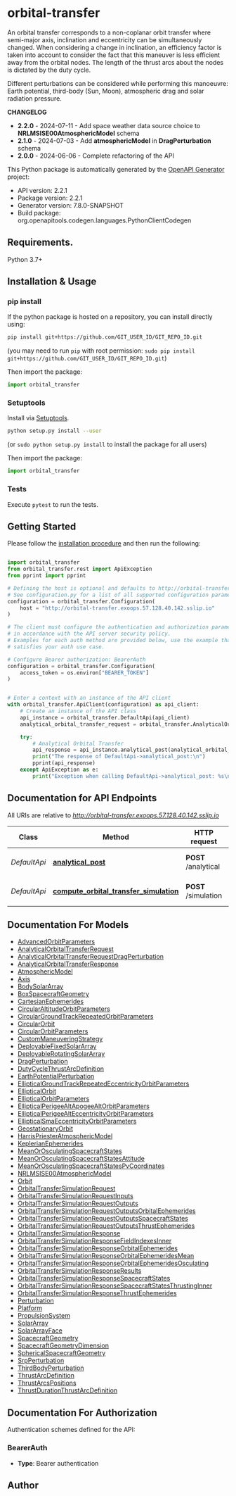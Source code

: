 # orbital-transfer
An orbital transfer corresponds to a non-coplanar orbit transfer where semi-major axis, inclination and eccentricity can be simultaneously changed. 
When considering a change in inclination, an efficiency factor is taken into account to consider the fact that this maneuver is 
less efficient away from the orbital nodes. The length of the thrust arcs about the nodes is dictated by the duty cycle. 

Different perturbations can be considered while performing this manoeuvre: Earth potential, third-body (Sun, Moon), atmospheric drag 
and solar radiation pressure. 

<b>CHANGELOG</b>
<ul>
  <li><b>2.2.0</b> - 2024-07-11 - Add space weather data source choice to <b>NRLMSISE00AtmosphericModel</b> schema</li>
  <li><b>2.1.0</b> - 2024-07-03 - Add <b>atmosphericModel</b> in <b>DragPerturbation</b> schema</li>
  <li><b>2.0.0</b> - 2024-06-06 - Complete refactoring of the API</li>
</ul>


This Python package is automatically generated by the [OpenAPI Generator](https://openapi-generator.tech) project:

- API version: 2.2.1
- Package version: 2.2.1
- Generator version: 7.8.0-SNAPSHOT
- Build package: org.openapitools.codegen.languages.PythonClientCodegen

## Requirements.

Python 3.7+

## Installation & Usage
### pip install

If the python package is hosted on a repository, you can install directly using:

```sh
pip install git+https://github.com/GIT_USER_ID/GIT_REPO_ID.git
```
(you may need to run `pip` with root permission: `sudo pip install git+https://github.com/GIT_USER_ID/GIT_REPO_ID.git`)

Then import the package:
```python
import orbital_transfer
```

### Setuptools

Install via [Setuptools](http://pypi.python.org/pypi/setuptools).

```sh
python setup.py install --user
```
(or `sudo python setup.py install` to install the package for all users)

Then import the package:
```python
import orbital_transfer
```

### Tests

Execute `pytest` to run the tests.

## Getting Started

Please follow the [installation procedure](#installation--usage) and then run the following:

```python

import orbital_transfer
from orbital_transfer.rest import ApiException
from pprint import pprint

# Defining the host is optional and defaults to http://orbital-transfer.exoops.57.128.40.142.sslip.io
# See configuration.py for a list of all supported configuration parameters.
configuration = orbital_transfer.Configuration(
    host = "http://orbital-transfer.exoops.57.128.40.142.sslip.io"
)

# The client must configure the authentication and authorization parameters
# in accordance with the API server security policy.
# Examples for each auth method are provided below, use the example that
# satisfies your auth use case.

# Configure Bearer authorization: BearerAuth
configuration = orbital_transfer.Configuration(
    access_token = os.environ["BEARER_TOKEN"]
)


# Enter a context with an instance of the API client
with orbital_transfer.ApiClient(configuration) as api_client:
    # Create an instance of the API class
    api_instance = orbital_transfer.DefaultApi(api_client)
    analytical_orbital_transfer_request = orbital_transfer.AnalyticalOrbitalTransferRequest() # AnalyticalOrbitalTransferRequest | 

    try:
        # Analytical Orbital Transfer
        api_response = api_instance.analytical_post(analytical_orbital_transfer_request)
        print("The response of DefaultApi->analytical_post:\n")
        pprint(api_response)
    except ApiException as e:
        print("Exception when calling DefaultApi->analytical_post: %s\n" % e)

```

## Documentation for API Endpoints

All URIs are relative to *http://orbital-transfer.exoops.57.128.40.142.sslip.io*

Class | Method | HTTP request | Description
------------ | ------------- | ------------- | -------------
*DefaultApi* | [**analytical_post**](docs/DefaultApi.md#analytical_post) | **POST** /analytical | Analytical Orbital Transfer
*DefaultApi* | [**compute_orbital_transfer_simulation**](docs/DefaultApi.md#compute_orbital_transfer_simulation) | **POST** /simulation | Orbital transfer simulation


## Documentation For Models

 - [AdvancedOrbitParameters](docs/AdvancedOrbitParameters.md)
 - [AnalyticalOrbitalTransferRequest](docs/AnalyticalOrbitalTransferRequest.md)
 - [AnalyticalOrbitalTransferRequestDragPerturbation](docs/AnalyticalOrbitalTransferRequestDragPerturbation.md)
 - [AnalyticalOrbitalTransferResponse](docs/AnalyticalOrbitalTransferResponse.md)
 - [AtmosphericModel](docs/AtmosphericModel.md)
 - [Axis](docs/Axis.md)
 - [BodySolarArray](docs/BodySolarArray.md)
 - [BoxSpacecraftGeometry](docs/BoxSpacecraftGeometry.md)
 - [CartesianEphemerides](docs/CartesianEphemerides.md)
 - [CircularAltitudeOrbitParameters](docs/CircularAltitudeOrbitParameters.md)
 - [CircularGroundTrackRepeatedOrbitParameters](docs/CircularGroundTrackRepeatedOrbitParameters.md)
 - [CircularOrbit](docs/CircularOrbit.md)
 - [CircularOrbitParameters](docs/CircularOrbitParameters.md)
 - [CustomManeuveringStrategy](docs/CustomManeuveringStrategy.md)
 - [DeployableFixedSolarArray](docs/DeployableFixedSolarArray.md)
 - [DeployableRotatingSolarArray](docs/DeployableRotatingSolarArray.md)
 - [DragPerturbation](docs/DragPerturbation.md)
 - [DutyCycleThrustArcDefinition](docs/DutyCycleThrustArcDefinition.md)
 - [EarthPotentialPerturbation](docs/EarthPotentialPerturbation.md)
 - [EllipticalGroundTrackRepeatedEccentricityOrbitParameters](docs/EllipticalGroundTrackRepeatedEccentricityOrbitParameters.md)
 - [EllipticalOrbit](docs/EllipticalOrbit.md)
 - [EllipticalOrbitParameters](docs/EllipticalOrbitParameters.md)
 - [EllipticalPerigeeAltApogeeAltOrbitParameters](docs/EllipticalPerigeeAltApogeeAltOrbitParameters.md)
 - [EllipticalPerigeeAltEccentricityOrbitParameters](docs/EllipticalPerigeeAltEccentricityOrbitParameters.md)
 - [EllipticalSmaEccentricityOrbitParameters](docs/EllipticalSmaEccentricityOrbitParameters.md)
 - [GeostationaryOrbit](docs/GeostationaryOrbit.md)
 - [HarrisPriesterAtmosphericModel](docs/HarrisPriesterAtmosphericModel.md)
 - [KeplerianEphemerides](docs/KeplerianEphemerides.md)
 - [MeanOrOsculatingSpacecraftStates](docs/MeanOrOsculatingSpacecraftStates.md)
 - [MeanOrOsculatingSpacecraftStatesAttitude](docs/MeanOrOsculatingSpacecraftStatesAttitude.md)
 - [MeanOrOsculatingSpacecraftStatesPvCoordinates](docs/MeanOrOsculatingSpacecraftStatesPvCoordinates.md)
 - [NRLMSISE00AtmosphericModel](docs/NRLMSISE00AtmosphericModel.md)
 - [Orbit](docs/Orbit.md)
 - [OrbitalTransferSimulationRequest](docs/OrbitalTransferSimulationRequest.md)
 - [OrbitalTransferSimulationRequestInputs](docs/OrbitalTransferSimulationRequestInputs.md)
 - [OrbitalTransferSimulationRequestOutputs](docs/OrbitalTransferSimulationRequestOutputs.md)
 - [OrbitalTransferSimulationRequestOutputsOrbitalEphemerides](docs/OrbitalTransferSimulationRequestOutputsOrbitalEphemerides.md)
 - [OrbitalTransferSimulationRequestOutputsSpacecraftStates](docs/OrbitalTransferSimulationRequestOutputsSpacecraftStates.md)
 - [OrbitalTransferSimulationRequestOutputsThrustEphemerides](docs/OrbitalTransferSimulationRequestOutputsThrustEphemerides.md)
 - [OrbitalTransferSimulationResponse](docs/OrbitalTransferSimulationResponse.md)
 - [OrbitalTransferSimulationResponseFieldIndexesInner](docs/OrbitalTransferSimulationResponseFieldIndexesInner.md)
 - [OrbitalTransferSimulationResponseOrbitalEphemerides](docs/OrbitalTransferSimulationResponseOrbitalEphemerides.md)
 - [OrbitalTransferSimulationResponseOrbitalEphemeridesMean](docs/OrbitalTransferSimulationResponseOrbitalEphemeridesMean.md)
 - [OrbitalTransferSimulationResponseOrbitalEphemeridesOsculating](docs/OrbitalTransferSimulationResponseOrbitalEphemeridesOsculating.md)
 - [OrbitalTransferSimulationResponseResults](docs/OrbitalTransferSimulationResponseResults.md)
 - [OrbitalTransferSimulationResponseSpacecraftStates](docs/OrbitalTransferSimulationResponseSpacecraftStates.md)
 - [OrbitalTransferSimulationResponseSpacecraftStatesThrustingInner](docs/OrbitalTransferSimulationResponseSpacecraftStatesThrustingInner.md)
 - [OrbitalTransferSimulationResponseThrustEphemerides](docs/OrbitalTransferSimulationResponseThrustEphemerides.md)
 - [Perturbation](docs/Perturbation.md)
 - [Platform](docs/Platform.md)
 - [PropulsionSystem](docs/PropulsionSystem.md)
 - [SolarArray](docs/SolarArray.md)
 - [SolarArrayFace](docs/SolarArrayFace.md)
 - [SpacecraftGeometry](docs/SpacecraftGeometry.md)
 - [SpacecraftGeometryDimension](docs/SpacecraftGeometryDimension.md)
 - [SphericalSpacecraftGeometry](docs/SphericalSpacecraftGeometry.md)
 - [SrpPerturbation](docs/SrpPerturbation.md)
 - [ThirdBodyPerturbation](docs/ThirdBodyPerturbation.md)
 - [ThrustArcDefinition](docs/ThrustArcDefinition.md)
 - [ThrustArcsPositions](docs/ThrustArcsPositions.md)
 - [ThrustDurationThrustArcDefinition](docs/ThrustDurationThrustArcDefinition.md)


<a id="documentation-for-authorization"></a>
## Documentation For Authorization


Authentication schemes defined for the API:
<a id="BearerAuth"></a>
### BearerAuth

- **Type**: Bearer authentication


## Author




